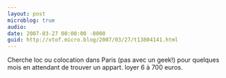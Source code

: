 ```yaml
---
layout: post
microblog: true
audio: 
date: 2007-03-27 00:00:00 -0000
guid: http://xtof.micro.blog/2007/03/27/t13804141.html
---
```

Cherche loc ou colocation dans Paris (pas avec un geek!) pour quelques mois en attendant de trouver un appart. loyer 6 à 700 euros.
